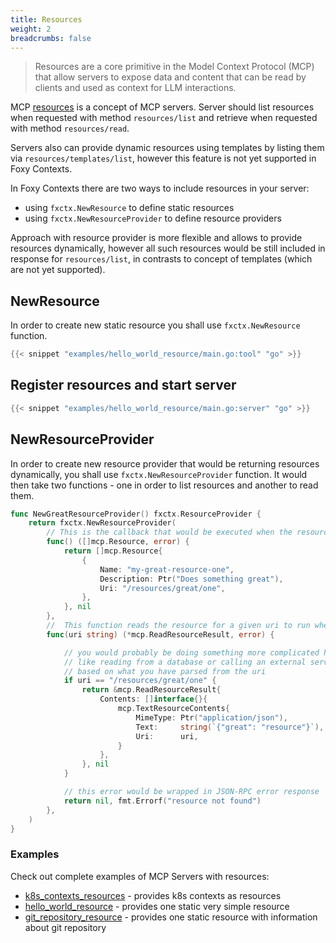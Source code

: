 ```yaml
---
title: Resources
weight: 2
breadcrumbs: false
---
```


> Resources are a core primitive in the Model Context Protocol (MCP) that allow servers to expose data and content that can be read by clients and used as context for LLM interactions.

MCP [resources](https://modelcontextprotocol.io/docs/concepts/resources) is a concept of MCP servers. Server should list resources when requested with method `resources/list` and retrieve when requested with method `resources/read`.

Servers also can provide dynamic resources using templates by listing them via `resources/templates/list`, however this feature is not yet supported in Foxy Contexts.

In Foxy Contexts there are two ways to include resources in your server:

- using `fxctx.NewResource` to define static resources
- using `fxctx.NewResourceProvider` to define resource providers

Approach with resource provider is more flexible and allows to provide resources dynamically, however all such resources would be still included in response for `resources/list`, in contrasts to concept of templates (which are not yet supported).

## NewResource

In order to create new static resource you shall use `fxctx.NewResource` function.


```go { filename_uri_base="https://github.com/strowk/foxy-contexts/blob/main" filename="examples/hello_world_resource/main.go" }
{{< snippet "examples/hello_world_resource/main.go:tool" "go" >}}
```

## Register resources and start server

```go { filename_uri_base="https://github.com/strowk/foxy-contexts/blob/main" filename="examples/hello_world_resource/main.go" }
{{< snippet "examples/hello_world_resource/main.go:server" "go" >}}
```

## NewResourceProvider

In order to create new resource provider that would be returning resources dynamically, you shall use `fxctx.NewResourceProvider` function. It would then take two functions - one in order to list resources and another to read them.

```go
func NewGreatResourceProvider() fxctx.ResourceProvider {
    return fxctx.NewResourceProvider(
        // This is the callback that would be executed when the resources/list is requested:
        func() ([]mcp.Resource, error) {
            return []mcp.Resource{
                {
                    Name: "my-great-resource-one",
                    Description: Ptr("Does something great"),
                    Uri: "/resources/great/one",
                },
            }, nil
        },
        //  This function reads the resource for a given uri to run when resources/read is requested:
		func(uri string) (*mcp.ReadResourceResult, error) {

            // you would probably be doing something more complicated here
            // like reading from a database or calling an external service
            // based on what you have parsed from the uri
            if uri == "/resources/great/one" {
                return &mcp.ReadResourceResult{
                    Contents: []interface{}{
                        mcp.TextResourceContents{
                            MimeType: Ptr("application/json"),
                            Text:     string(`{"great": "resource"}`),
                            Uri:      uri,
                        }
                    },
                }, nil
            }

            // this error would be wrapped in JSON-RPC error response
            return nil, fmt.Errorf("resource not found")
        },
    )
}
```

### Examples

Check out complete examples of MCP Servers with resources:

- [k8s_contexts_resources](https://github.com/strowk/foxy-contexts/tree/main/examples/k8s_contexts_resources) - provides k8s contexts as resources
- [hello_world_resource](https://github.com/strowk/foxy-contexts/tree/main/examples/hello_world_resource) - provides one static very simple resource
- [git_repository_resource](https://github.com/strowk/foxy-contexts/tree/main/examples/hello_world_resource) - provides one static resource with information about git repository
